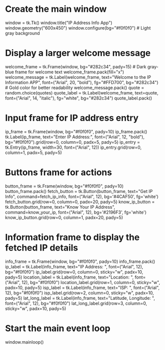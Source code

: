 


# Create the main window
window = tk.Tk()
window.title("IP Address Info App")
window.geometry("600x450")
window.configure(bg="#f0f0f0")  # Light gray background

# Display a larger welcome message
welcome_frame = tk.Frame(window, bg="#282c34", pady=15)  # Dark gray-blue frame for welcome text
welcome_frame.pack(fill="x")
welcome_message = tk.Label(welcome_frame, text="Welcome to the IP Information APP", font=("Arial", 20, "bold"),
                           fg="#FFD700", bg="#282c34")  # Gold color for better readability
welcome_message.pack()
quote = random.choice(quotes)
quote_label = tk.Label(welcome_frame, text=quote, font=("Arial", 14, "italic"), fg="white", bg="#282c34")
quote_label.pack()

# Input frame for IP address entry
ip_frame = tk.Frame(window, bg="#f0f0f0", pady=10)
ip_frame.pack()
tk.Label(ip_frame, text="Enter IP Address:", font=("Arial", 12, "bold"), bg="#f0f0f0").grid(row=0, column=0, padx=5,
                                                                                            pady=5)
ip_entry = tk.Entry(ip_frame, width=30, font=("Arial", 12))
ip_entry.grid(row=0, column=1, padx=5, pady=5)

# Buttons frame for actions
button_frame = tk.Frame(window, bg="#f0f0f0", pady=10)
button_frame.pack()
fetch_button = tk.Button(button_frame, text="Get IP Info", command=fetch_ip_info, font=("Arial", 12), bg='#4CAF50',
                         fg='white')
fetch_button.grid(row=0, column=0, padx=20, pady=5)
know_ip_button = tk.Button(button_frame, text="Know Your IP Address", command=know_your_ip, font=("Arial", 12),
                           bg='#2196F3', fg='white')
know_ip_button.grid(row=0, column=1, padx=20, pady=5)

# Information frame to display the fetched IP details
info_frame = tk.Frame(window, bg="#f0f0f0", pady=10)
info_frame.pack()
ip_label = tk.Label(info_frame, text="IP Address: ", font=("Arial", 12), bg="#f0f0f0")
ip_label.grid(row=0, column=0, sticky="w", padx=10, pady=5)
location_label = tk.Label(info_frame, text="Location: ", font=("Arial", 12), bg="#f0f0f0")
location_label.grid(row=1, column=0, sticky="w", padx=10, pady=5)
isp_label = tk.Label(info_frame, text="ISP: ", font=("Arial", 12), bg="#f0f0f0")
isp_label.grid(row=2, column=0, sticky="w", padx=10, pady=5)
lat_long_label = tk.Label(info_frame, text="Latitude, Longitude: ", font=("Arial", 12), bg="#f0f0f0")
lat_long_label.grid(row=3, column=0, sticky="w", padx=10, pady=5)

# Start the main event loop
window.mainloop()



